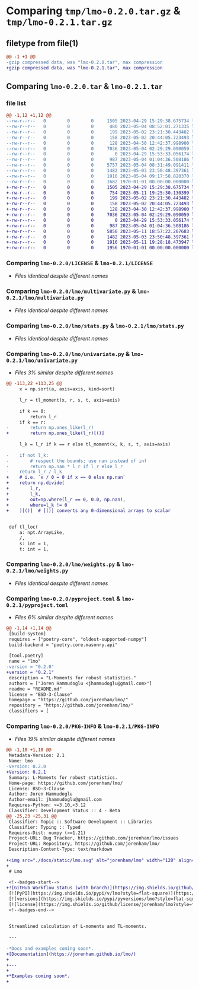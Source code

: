 # Comparing `tmp/lmo-0.2.0.tar.gz` & `tmp/lmo-0.2.1.tar.gz`

## filetype from file(1)

```diff
@@ -1 +1 @@
-gzip compressed data, was "lmo-0.2.0.tar", max compression
+gzip compressed data, was "lmo-0.2.1.tar", max compression
```

## Comparing `lmo-0.2.0.tar` & `lmo-0.2.1.tar`

### file list

```diff
@@ -1,12 +1,12 @@
--rw-r--r--   0        0        0     1505 2023-04-29 15:29:38.675734 lmo-0.2.0/LICENSE
--rw-r--r--   0        0        0      480 2023-05-04 08:52:01.271335 lmo-0.2.0/README.md
--rw-r--r--   0        0        0      199 2023-05-02 23:21:30.443482 lmo-0.2.0/lmo/__init__.py
--rw-r--r--   0        0        0      158 2023-05-02 20:44:05.723493 lmo-0.2.0/lmo/_meta.py
--rw-r--r--   0        0        0      128 2023-04-30 12:42:37.998900 lmo-0.2.0/lmo/_typing.py
--rw-r--r--   0        0        0     7036 2023-05-04 02:29:29.090059 lmo-0.2.0/lmo/multivariate.py
--rw-r--r--   0        0        0        0 2023-04-29 15:53:33.056174 lmo-0.2.0/lmo/py.typed
--rw-r--r--   0        0        0      987 2023-05-04 01:04:36.508186 lmo-0.2.0/lmo/stats.py
--rw-r--r--   0        0        0     5757 2023-05-04 08:31:49.091411 lmo-0.2.0/lmo/univariate.py
--rw-r--r--   0        0        0     1482 2023-05-03 23:50:48.397361 lmo-0.2.0/lmo/weights.py
--rw-r--r--   0        0        0     1916 2023-05-04 09:17:58.820370 lmo-0.2.0/pyproject.toml
--rw-r--r--   0        0        0     1682 1970-01-01 00:00:00.000000 lmo-0.2.0/PKG-INFO
+-rw-r--r--   0        0        0     1505 2023-04-29 15:29:38.675734 lmo-0.2.1/LICENSE
+-rw-r--r--   0        0        0      754 2023-05-11 19:25:30.130399 lmo-0.2.1/README.md
+-rw-r--r--   0        0        0      199 2023-05-02 23:21:30.443482 lmo-0.2.1/lmo/__init__.py
+-rw-r--r--   0        0        0      158 2023-05-02 20:44:05.723493 lmo-0.2.1/lmo/_meta.py
+-rw-r--r--   0        0        0      128 2023-04-30 12:42:37.998900 lmo-0.2.1/lmo/_typing.py
+-rw-r--r--   0        0        0     7036 2023-05-04 02:29:29.090059 lmo-0.2.1/lmo/multivariate.py
+-rw-r--r--   0        0        0        0 2023-04-29 15:53:33.056174 lmo-0.2.1/lmo/py.typed
+-rw-r--r--   0        0        0      987 2023-05-04 01:04:36.508186 lmo-0.2.1/lmo/stats.py
+-rw-r--r--   0        0        0     5850 2023-05-11 18:57:22.207683 lmo-0.2.1/lmo/univariate.py
+-rw-r--r--   0        0        0     1482 2023-05-03 23:50:48.397361 lmo-0.2.1/lmo/weights.py
+-rw-r--r--   0        0        0     1916 2023-05-11 19:28:18.473947 lmo-0.2.1/pyproject.toml
+-rw-r--r--   0        0        0     1956 1970-01-01 00:00:00.000000 lmo-0.2.1/PKG-INFO
```

### Comparing `lmo-0.2.0/LICENSE` & `lmo-0.2.1/LICENSE`

 * *Files identical despite different names*

### Comparing `lmo-0.2.0/lmo/multivariate.py` & `lmo-0.2.1/lmo/multivariate.py`

 * *Files identical despite different names*

### Comparing `lmo-0.2.0/lmo/stats.py` & `lmo-0.2.1/lmo/stats.py`

 * *Files identical despite different names*

### Comparing `lmo-0.2.0/lmo/univariate.py` & `lmo-0.2.1/lmo/univariate.py`

 * *Files 3% similar despite different names*

```diff
@@ -113,22 +113,25 @@
     x = np.sort(a, axis=axis, kind=sort)
 
     l_r = tl_moment(x, r, s, t, axis=axis)
 
     if k == 0:
         return l_r
     if k == r:
-        return np.ones_like(l_r)
+        return np.ones_like(l_r)[()]
 
     l_k = l_r if k == r else tl_moment(x, k, s, t, axis=axis)
 
-    if not l_k:
-        # respect the bounds; use nan instead of inf
-        return np.nan * l_r if l_r else l_r
-    return l_r / l_k
+    # i.e. `x / 0 = 0 if x == 0 else np.nan`
+    return np.divide(
+        l_r,
+        l_k,
+        out=np.where(l_r == 0, 0.0, np.nan),
+        where=l_k != 0
+    )[()]  # [()] converts any 0-dimensional arrays to scalar
 
 
 def tl_loc(
     a: npt.ArrayLike,
     /,
     s: int = 1,
     t: int = 1,
```

### Comparing `lmo-0.2.0/lmo/weights.py` & `lmo-0.2.1/lmo/weights.py`

 * *Files identical despite different names*

### Comparing `lmo-0.2.0/pyproject.toml` & `lmo-0.2.1/pyproject.toml`

 * *Files 6% similar despite different names*

```diff
@@ -1,14 +1,14 @@
 [build-system]
 requires = ["poetry-core", "oldest-supported-numpy"]
 build-backend = "poetry.core.masonry.api"
 
 [tool.poetry]
 name = "lmo"
-version = "0.2.0"
+version = "0.2.1"
 description = "L-Moments for robust statistics."
 authors = ["Joren Hammudoglu <jhammudoglu@gmail.com>"]
 readme = "README.md"
 license = "BSD-3-Clause"
 homepage = "https://github.com/jorenham/lmo/"
 repository = "https://github.com/jorenham/lmo/"
 classifiers = [
```

### Comparing `lmo-0.2.0/PKG-INFO` & `lmo-0.2.1/PKG-INFO`

 * *Files 19% similar despite different names*

```diff
@@ -1,10 +1,10 @@
 Metadata-Version: 2.1
 Name: lmo
-Version: 0.2.0
+Version: 0.2.1
 Summary: L-Moments for robust statistics.
 Home-page: https://github.com/jorenham/lmo/
 License: BSD-3-Clause
 Author: Joren Hammudoglu
 Author-email: jhammudoglu@gmail.com
 Requires-Python: >=3.10,<3.12
 Classifier: Development Status :: 4 - Beta
@@ -25,23 +25,31 @@
 Classifier: Topic :: Software Development :: Libraries
 Classifier: Typing :: Typed
 Requires-Dist: numpy (>=1.21)
 Project-URL: Bug Tracker, https://github.com/jorenham/lmo/issues
 Project-URL: Repository, https://github.com/jorenham/lmo/
 Description-Content-Type: text/markdown
 
+<img src="./docs/static/lmo.svg" alt="jorenham/lmo" width="128" align="right">
+
 # Lmo
 
 <!--badges-start-->
+![GitHub Workflow Status (with branch)](https://img.shields.io/github/actions/workflow/status/jorenham/lmo/CI.yml?branch=master&style=flat-square)
 [![PyPI](https://img.shields.io/pypi/v/lmo?style=flat-square)](https://pypi.org/project/lmo/)
 [![versions](https://img.shields.io/pypi/pyversions/lmo?style=flat-square)](https://github.com/jorenham/lmo)
 [![license](https://img.shields.io/github/license/jorenham/lmo?style=flat-square)](https://github.com/jorenham/lmo/blob/master/LICENSE?)
 <!--badges-end-->
 
 
 Streamlined calculation of L-moments and TL-moments.
 
 ---
 
-*Docs and examples coming soon*.
+[Documentation](https://jorenham.github.io/lmo/)
+
+---
+
+*Examples coming soon*.
+
```

